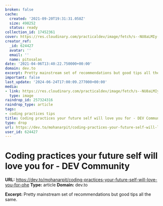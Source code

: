 ```yaml
---
broken: false
cache:
  created: '2021-09-20T19:31:31.058Z'
  size: 498252
  status: ready
collection_id: 17452361
cover: https://res.cloudinary.com/practicaldev/image/fetch/s--NU8aLMIy--/c_imagga_scale,f_auto,fl_progressive,h_500,q_auto,w_1000/https://thepracticaldev.s3.amazonaws.com/i/pu9ydmpza3zdliyju0tg.png
creator_ref:
  _id: 624427
  avatar: ''
  email: ''
  name: pitosalas
date: '2021-04-06T13:40:22.750000+00:00'
domain: dev.to
excerpt: Pretty mainstream set of recommendations but good tips all the same.
important: false
last_update: '2024-06-24T17:00:09.277000+00:00'
media:
- link: https://res.cloudinary.com/practicaldev/image/fetch/s--NU8aLMIy--/c_imagga_scale,f_auto,fl_progressive,h_500,q_auto,w_1000/https://thepracticaldev.s3.amazonaws.com/i/pu9ydmpza3zdliyju0tg.png
  type: image
raindrop_id: 257324316
raindrop_type: article
tags:
- coding practices tips
title: Coding practices your future self will love you for - DEV Community
type: drop
url: https://dev.to/mohanarpit/coding-practices-your-future-self-will-love-you-for-ohe
user_id: 624427
---
```


# Coding practices your future self will love you for - DEV Community

**URL:** https://dev.to/mohanarpit/coding-practices-your-future-self-will-love-you-for-ohe
**Type:** article
**Domain:** dev.to

**Excerpt:** Pretty mainstream set of recommendations but good tips all the same.
